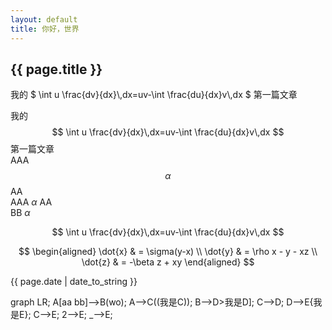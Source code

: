 ```yaml
---
layout: default
title: 你好，世界
---
```

<h2>{{ page.title }}</h2>
<p>我的 $ \int u \frac{dv}{dx}\,dx=uv-\int \frac{du}{dx}v\,dx $ 第一篇文章</p>

我的$$ \int u \frac{dv}{dx}\,dx=uv-\int \frac{du}{dx}v\,dx $$第一篇文章  
AAA $$\alpha$$ AA  
AAA $\alpha$ AA  
BB $\alpha$  


$$ \int u \frac{dv}{dx}\,dx=uv-\int \frac{du}{dx}v\,dx $$

$$
\begin{aligned}
\dot{x} & = \sigma(y-x) \\
\dot{y} & = \rho x - y - xz \\
\dot{z} & = -\beta z + xy
\end{aligned}
$$
    <p>{{ page.date | date_to_string }}</p>
    <script src="/static/mermaid.min.js"></script>
    <script>mermaid.initialize({startOnLoad:true});</script>
    <div class="mermaid">
    graph LR;
    A[aa bb]-->B(wo);
    A-->C((我是C));
    B-->D>我是D];
    C-->D;
    D-->E{我是E};
    C-->E;
    2-->E;
    _-->E;
    </div>


